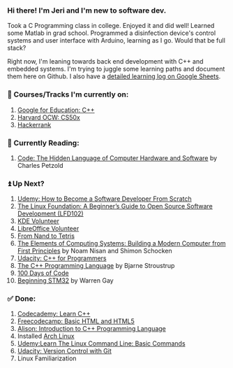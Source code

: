 ### Hi there! I'm Jeri and I'm new to software dev.

Took a C Programming class in college. Enjoyed it and did well! Learned some Matlab in grad school. Programmed a disinfection device's control systems and user interface with Arduino, learning as I go. Would that be full stack?

Right now, I'm leaning towards back end development with C++ and embedded systems. I'm trying to juggle some learning paths and document them here on Github. I also have a [detailed learning log on Google Sheets](https://docs.google.com/spreadsheets/d/1i7UAxNMvgQR9_rG7uuJqwNiVmnOW0JaWfdZnVrNqjRk/edit?usp=sharing).

### 📝 Courses/Tracks I'm currently on:
1. [Google for Education: C++](https://developers.google.com/edu/c++)
2. [Harvard OCW: CS50x](https://cs50.harvard.edu/x/2021/)
3. [Hackerrank](https://www.hackerrank.com/jerixmx)

### 📙 Currently Reading:
1. [Code: The Hidden Language of Computer Hardware and Software](https://www.amazon.com/Code-Language-Computer-Hardware-Software/dp/0735611319) by Charles Petzold

### ⏫ Up Next?
1. [Udemy: How to Become a Software Developer From Scratch](https://www.udemy.com/course/how-to-become-a-software-developer-from-scratch/)
2. [The Linux Foundation: A Beginner’s Guide to Open Source Software Development (LFD102)](https://training.linuxfoundation.org/training/beginners-guide-open-source-software-development/)
3. [KDE Volunteer](https://community.kde.org/Get_Involved/development)
4. [LibreOffice Volunteer](https://www.volunteermatch.org/search/opp2933438.jsp)
5. [From Nand to Tetris](https://www.nand2tetris.org/)
6. [The Elements of Computing Systems: Building a Modern Computer from First Principles](https://www.amazon.com/Elements-Computing-Systems-Building-Principles/dp/0262640686/ref=ed_oe_p) by Noam Nisan and Shimon Schocken
7. [Udacity: C++ for Programmers](https://classroom.udacity.com/courses/ud210)
8. [The C++ Programming Language](https://www.stroustrup.com/4th.html) by Bjarne Stroustrup
9. [100 Days of Code](https://www.100daysofcode.com/)
10. [Beginning STM32](https://www.amazon.com/Beginning-STM32-Developing-FreeRTOS-libopencm3/dp/1484236238) by Warren Gay

### ✅ Done:
1. [Codecademy: Learn C++](https://www.codecademy.com/learn/learn-c-plus-plus)
2. [Freecodecamp: Basic HTML and HTML5](https://www.freecodecamp.org/learn/responsive-web-design/#basic-html-and-html5)
3. [Alison: Introduction to C++ Programming Language](https://alison.com/course/introduction-to-c-plus-plus-programming-language)
4. Installed [Arch Linux](https://wiki.archlinux.org/index.php/Installation_guide)
5. [Udemy:Learn The Linux Command Line: Basic Commands](https://www.udemy.com/share/101E2KAEQaeFlTQH4=/)
6. [Udacity: Version Control with Git](https://classroom.udacity.com/courses/ud123)
7. Linux Familiarization
